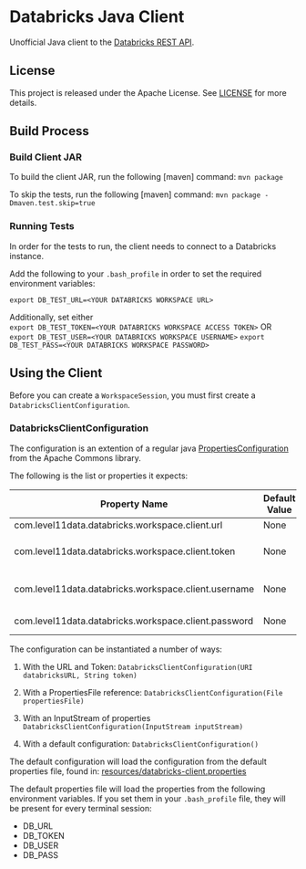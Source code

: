 # Databricks Java Client

Unofficial Java client to the [Databricks REST API](https://docs.databricks.com/api/index.html).

## License

This project is released under the Apache License. See [LICENSE](./LICENSE) for more details.

## Build Process

### Build Client JAR

To build the client JAR, run the following [maven] command: 
  `mvn package`
  
To skip the tests, run the following [maven] command:
   `mvn package -Dmaven.test.skip=true`

### Running Tests
   
In order for the tests to run, the client needs to connect to a Databricks instance.
   
Add the following to your `.bash_profile` in order to set the required environment variables:
   
   `export DB_TEST_URL=<YOUR DATABRICKS WORKSPACE URL>`
   
Additionally, set either   
   `export DB_TEST_TOKEN=<YOUR DATABRICKS WORKSPACE ACCESS TOKEN>`
OR   
   `export DB_TEST_USER=<YOUR DATABRICKS WORKSPACE USERNAME>`
   `export DB_TEST_PASS=<YOUR DATABRICKS WORKSPACE PASSWORD>`
   
   
## Using the Client
   Before you can create a `WorkspaceSession`, you must first create a `DatabricksClientConfiguration`.

### DatabricksClientConfiguration
   The configuration is an extention of a regular java [PropertiesConfiguration](https://commons.apache.org/proper/commons-configuration/userguide/howto_properties.html) from the Apache Commons library.
   
   The following is the list or properties it expects:

| Property Name  | Default Value | Required |
|---|---|---|
| com.level11data.databricks.workspace.client.url  | None | Yes |
| com.level11data.databricks.workspace.client.token | None | Either token or username |
| com.level11data.databricks.workspace.client.username | None | Either username or token |
| com.level11data.databricks.workspace.client.password | None | Only with username |
      
The configuration can be instantiated a number of ways:

1. With the URL and Token:
`DatabricksClientConfiguration(URI databricksURL, String token)`

2. With a PropertiesFile reference:
`DatabricksClientConfiguration(File propertiesFile)`

3. With an InputStream of properties
`DatabricksClientConfiguration(InputStream inputStream)`

4. With a default configuration:
`DatabricksClientConfiguration()`

The default configuration will load the configuration from the default properties file, found in:
 [resources/databricks-client.properties](https://github.com/level11data/databricks-client-java/blob/master/src/main/resources/databricks-client.properties)

The default properties file will load the properties from the following environment variables.  If you set them in your `.bash_profile` file, they will be present for every terminal session:
* DB_URL
* DB_TOKEN
* DB_USER
* DB_PASS


